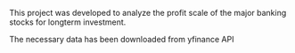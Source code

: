 
This project was developed to analyze the profit scale of the major banking stocks for longterm investment.

The necessary data has been downloaded from yfinance API
